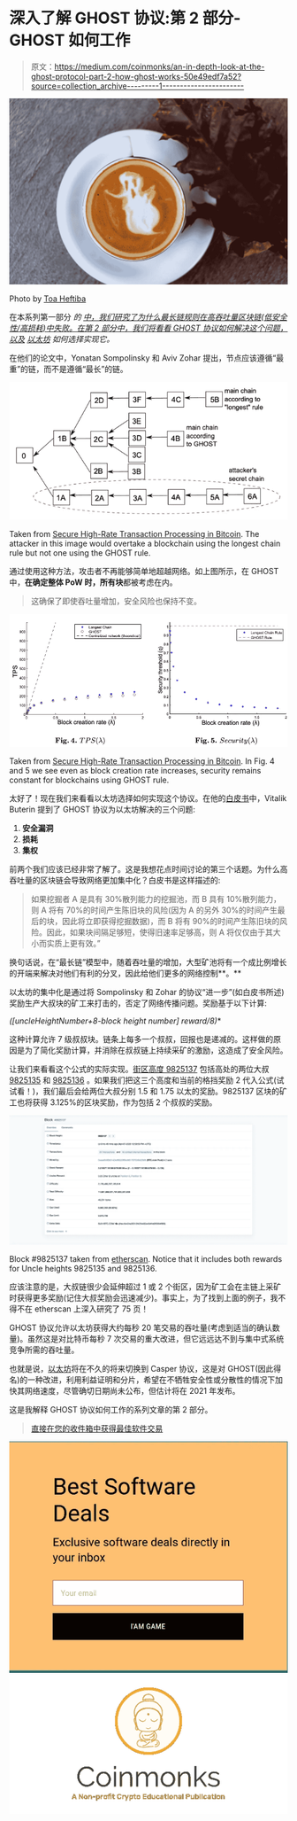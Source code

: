 # 深入了解 GHOST 协议:第 2 部分-GHOST 如何工作

> 原文：<https://medium.com/coinmonks/an-in-depth-look-at-the-ghost-protocol-part-2-how-ghost-works-50e49edf7a52?source=collection_archive---------1----------------------->

![](img/7a4f50f14f5dad772e27cd8acb684db2.png)

Photo by [Toa Heftiba](https://unsplash.com/@heftiba?utm_source=unsplash&utm_medium=referral&utm_content=creditCopyText)

在本系列第一部分 *的* [*中，我们研究了为什么最长链规则在高吞吐量区块链(低安全性/高损耗)中失败。在第 2 部分中，我们将看看 GHOST 协议如何解决这个问题，以及*](/@ChristopherDKSanders/an-in-depth-look-at-the-ghost-protocol-part-1-where-the-longest-chain-rule-breaks-down-628b1aaf76fc) [*以太坊*](https://blog.coincodecap.com/tag/ethereum/) *如何选择实现它。*

在他们的论文中，Yonatan Sompolinsky 和 Aviv Zohar 提出，节点应该遵循“最重”的链，而不是遵循“最长”的链。

![](img/71b9681153617b8d7bd567a21ace1d0a.png)

Taken from [Secure High-Rate Transaction Processing in Bitcoin](https://eprint.iacr.org/2013/881.pdf). The attacker in this image would overtake a blockchain using the longest chain rule but not one using the GHOST rule.

通过使用这种方法，攻击者不再能够简单地超越网络。如上图所示，在 GHOST 中，**在确定整体 PoW 时，所有块**都被考虑在内。

> 这确保了即使吞吐量增加，安全风险也保持不变。

![](img/5a91571dc9aacd7fdaa1d6ed3f101bc1.png)

Taken from [Secure High-Rate Transaction Processing in Bitcoin](https://eprint.iacr.org/2013/881.pdf). In Fig. 4 and 5 we see even as block creation rate increases, security remains constant for blockchains using GHOST rule.

太好了！现在我们来看看以太坊选择如何实现这个协议。在他的[白皮书](https://github.com/ethereum/wiki/wiki/White-Paper#modified-ghost-implementation)中，Vitalik Buterin 提到了 GHOST 协议为以太坊解决的三个问题:

1.  **安全漏洞**
2.  **损耗**
3.  **集权**

前两个我们应该已经非常了解了。这是我想花点时间讨论的第三个话题。为什么高吞吐量的区块链会导致网络更加集中化？白皮书是这样描述的:

> 如果挖掘者 A 是具有 30%散列能力的挖掘池，而 B 具有 10%散列能力，则 A 将有 70%的时间产生陈旧块的风险(因为 A 的另外 30%的时间产生最后的块，因此将立即获得挖掘数据)，而 B 将有 90%的时间产生陈旧块的风险。因此，如果块间隔足够短，使得旧速率足够高，则 A 将仅仅由于其大小而实质上更有效。”

换句话说，在“最长链”模型中，随着吞吐量的增加，大型矿池将有一个成比例增长的开端来解决对他们有利的分叉，因此给他们更多的网络控制**。**

以太坊的集中化是通过将 Sompolinsky 和 Zohar 的协议“进一步”(如白皮书所述)奖励生产大叔块的矿工来打击的，否定了网络传播问题。奖励基于以下计算:

**([uncleHeightNumber+8-block height number]* reward/8)**

这种计算允许 7 级叔叔块。链条上每多一个叔叔，回报也是递减的。这样做的原因是为了简化奖励计算，并消除在叔叔链上持续采矿的激励，这造成了安全风险。

让我们来看看这个公式的实际实现。[街区高度 9825137](https://etherscan.io/block/9825137) 包括高处的两位大叔 [9825135](https://etherscan.io/uncle/0xaa5f9158fe26ccba4b9d8de1e1e8a751e5c71334db7fcbf08c8db71df68c214e) 和 [9825136](https://etherscan.io/uncle/0x3eb97f69944dfa21139e9e93bc48bf2b1ab5b29e5935d311d3b93f7fa869f3bd) 。如果我们把这三个高度和当前的格挡奖励 2 代入公式(试试看！)，我们最后会给两位大叔分别 1.5 和 1.75 以太的奖励。9825137 区块的矿工也将获得 3.125%的区块奖励，作为包括 2 个叔叔的奖励。

![](img/d1b857a020c28be6a0d584cfdf3614f9.png)

Block #9825137 taken from [etherscan](https://etherscan.io/). Notice that it includes both rewards for Uncle heights 9825135 and 9825136.

应该注意的是，大叔链很少会延伸超过 1 或 2 个街区，因为矿工会在主链上采矿时获得更多奖励(记住大叔奖励会迅速减少)。事实上，为了找到上面的例子，我不得不在 etherscan 上深入研究了 75 页！

GHOST 协议允许以太坊获得大约每秒 20 笔交易的吞吐量(考虑到适当的确认数量)。虽然这是对比特币每秒 7 次交易的重大改进，但它远远达不到与集中式系统竞争所需的吞吐量。

也就是说，[以太坊](https://blog.coincodecap.com/tag/ethereum/)将在不久的将来切换到 Casper 协议，这是对 GHOST(因此得名)的一种改进，利用利益证明和分片，希望在不牺牲安全性或分散性的情况下加快其网络速度，尽管确切日期尚未公布，但估计将在 2021 年发布。

这是我解释 GHOST 协议如何工作的系列文章的第 2 部分。

> [直接在您的收件箱中获得最佳软件交易](https://coincodecap.com/?utm_source=coinmonks)

[![](img/7c0b3dfdcbfea594cc0ae7d4f9bf6fcb.png)](https://coincodecap.com/?utm_source=coinmonks)[![](img/0ac758d7122ac1c2860cc155daf2c5d8.png)](https://coincodecap.com)